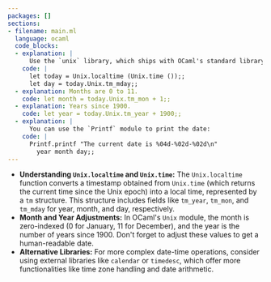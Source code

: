 ```yaml
---
packages: []
sections:
- filename: main.ml
  language: ocaml
  code_blocks:
  - explanation: |
      Use the `unix` library, which ships with OCaml's standard library, and provides functions to work with dates and times. You can use the `Unix` module to get the current date and time:
    code: |
      let today = Unix.localtime (Unix.time ());;
      let day = today.Unix.tm_mday;;
  - explanation: Months are 0 to 11.
    code: let month = today.Unix.tm_mon + 1;;
  - explanation: Years since 1900.
    code: let year = today.Unix.tm_year + 1900;;
  - explanation: |
      You can use the `Printf` module to print the date:
    code: |
      Printf.printf "The current date is %04d-%02d-%02d\n"
        year month day;;
---
```


- **Understanding `Unix.localtime` and `Unix.time`:** The `Unix.localtime` function converts a timestamp obtained from `Unix.time` (which returns the current time since the Unix epoch) into a local time, represented by a `tm` structure. This structure includes fields like `tm_year`, `tm_mon`, and `tm_mday` for year, month, and day, respectively.
- **Month and Year Adjustments:** In OCaml's `Unix` module, the month is zero-indexed (0 for January, 11 for December), and the year is the number of years since 1900. Don't forget to adjust these values to get a human-readable date.
- **Alternative Libraries:** For more complex date-time operations, consider using external libraries like `calendar` or `timedesc`, which offer more functionalities like time zone handling and date arithmetic.
